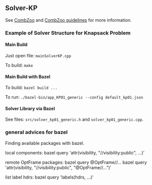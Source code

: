 ## Solver-KP

See [CombZoo](https://github.com/CombZoo) and [CombZoo guidelines](https://github.com/CombZoo/combzoo-guidelines) for more information.

### Example of Solver Structure for Knapsack Problem

#### Main Build

Just open file: `mainSolverKP.cpp`

To build: `make`

#### Main Build with Bazel 

To build: `bazel build ...`

To run: `./bazel-bin/app_KP01_generic --config default_kp01.json`

#### Solver Library via Bazel

See files: `src/solver_kp01_generic.h` and `solver_kp01_generic.cpp`.

### general advices for bazel
Finding available packages with bazel.

local components:
bazel query 'attr(visibility, "//visibility:public", ...)'

remote OptFrame packages:
bazel query @OptFrame//...
bazel query 'attr(visibility, "//visibility:public", "@OptFrame//...")'


list label hdrs:
bazel query 'labels(hdrs, ...)'
